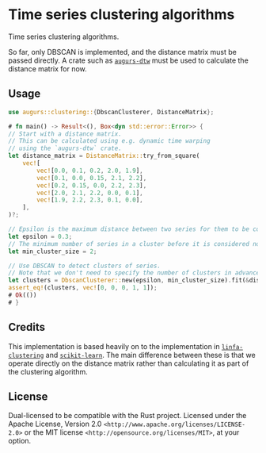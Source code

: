 # Time series clustering algorithms

Time series clustering algorithms.

So far, only DBSCAN is implemented, and the distance matrix must be passed directly.
A crate such as [`augurs-dtw`] must be used to calculate the distance matrix for now.

## Usage

```rust
use augurs::clustering::{DbscanClusterer, DistanceMatrix};

# fn main() -> Result<(), Box<dyn std::error::Error>> {
// Start with a distance matrix.
// This can be calculated using e.g. dynamic time warping
// using the `augurs-dtw` crate.
let distance_matrix = DistanceMatrix::try_from_square(
    vec![
        vec![0.0, 0.1, 0.2, 2.0, 1.9],
        vec![0.1, 0.0, 0.15, 2.1, 2.2],
        vec![0.2, 0.15, 0.0, 2.2, 2.3],
        vec![2.0, 2.1, 2.2, 0.0, 0.1],
        vec![1.9, 2.2, 2.3, 0.1, 0.0],
    ],
)?;

// Epsilon is the maximum distance between two series for them to be considered in the same cluster.
let epsilon = 0.3;
// The minimum number of series in a cluster before it is considered non-noise.
let min_cluster_size = 2;

// Use DBSCAN to detect clusters of series.
// Note that we don't need to specify the number of clusters in advance.
let clusters = DbscanClusterer::new(epsilon, min_cluster_size).fit(&distance_matrix);
assert_eq!(clusters, vec![0, 0, 0, 1, 1]);
# Ok(())
# }
```

## Credits

This implementation is based heavily on to the implementation in [`linfa-clustering`] and [`scikit-learn`].
The main difference between these is that we operate directly on the distance matrix rather than calculating
it as part of the clustering algorithm.

[`augurs-dtw`]: https://crates.io/crates/augurs-dtw
[`linfa-clustering`]: https://crates.io/crates/linfa-clustering
[`scikit-learn`]: https://scikit-learn.org/stable/modules/generated/sklearn.cluster.DBSCAN.html

## License

Dual-licensed to be compatible with the Rust project.
Licensed under the Apache License, Version 2.0 `<http://www.apache.org/licenses/LICENSE-2.0>` or the MIT license `<http://opensource.org/licenses/MIT>`, at your option.
